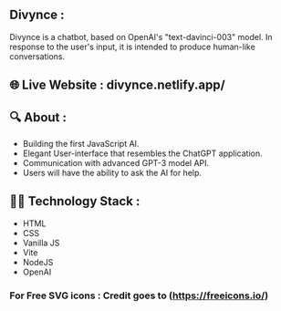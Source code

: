 ## Divynce :
Divynce is a chatbot, based on OpenAI's "text-davinci-003" model. In response to the user's input, it is intended to produce human-like conversations.

## 🌐 Live Website : divynce.netlify.app/

## 🔍 About :
- Building the first JavaScript AI.
- Elegant User-interface that resembles the ChatGPT application.
- Communication with advanced GPT-3 model API.
- Users will have the ability to ask the AI for help.

## 👨‍💻 Technology Stack :
- HTML
- CSS
- Vanilla JS
- Vite
- NodeJS
- OpenAI


### For Free SVG icons : Credit goes to (https://freeicons.io/)
